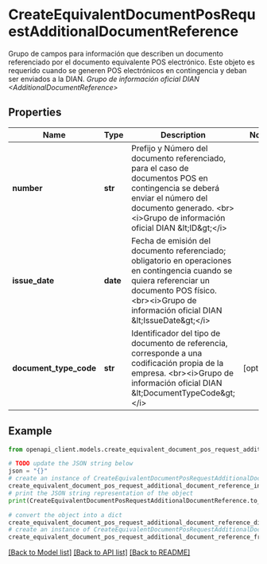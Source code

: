 # CreateEquivalentDocumentPosRequestAdditionalDocumentReference

Grupo de campos para información que describen un documento referenciado por el documento equivalente POS electrónico. Este objeto es requerido cuando se generen POS electrónicos en contingencia y deban ser enviados a la DIAN. <i>Grupo de información oficial DIAN &lt;AdditionalDocumentReference&gt;</i>

## Properties

Name | Type | Description | Notes
------------ | ------------- | ------------- | -------------
**number** | **str** | Prefijo y Número del documento referenciado, para el caso de  documentos POS en contingencia se deberá enviar el número del documento generado. &lt;br&gt;&lt;i&gt;Grupo de información oficial DIAN &amp;lt;ID&amp;gt;&lt;/i&gt; | 
**issue_date** | **date** | Fecha de emisión del documento referenciado; obligatorio en operaciones en contingencia cuando se quiera referenciar un documento POS físico. &lt;br&gt;&lt;i&gt;Grupo de información oficial DIAN &amp;lt;IssueDate&amp;gt;&lt;/i&gt; | 
**document_type_code** | **str** | Identificador del tipo de documento de referencia, corresponde a una codificación propia de la empresa. &lt;br&gt;&lt;i&gt;Grupo de información oficial DIAN &amp;lt;DocumentTypeCode&amp;gt;&lt;/i&gt; | [optional] 

## Example

```python
from openapi_client.models.create_equivalent_document_pos_request_additional_document_reference import CreateEquivalentDocumentPosRequestAdditionalDocumentReference

# TODO update the JSON string below
json = "{}"
# create an instance of CreateEquivalentDocumentPosRequestAdditionalDocumentReference from a JSON string
create_equivalent_document_pos_request_additional_document_reference_instance = CreateEquivalentDocumentPosRequestAdditionalDocumentReference.from_json(json)
# print the JSON string representation of the object
print(CreateEquivalentDocumentPosRequestAdditionalDocumentReference.to_json())

# convert the object into a dict
create_equivalent_document_pos_request_additional_document_reference_dict = create_equivalent_document_pos_request_additional_document_reference_instance.to_dict()
# create an instance of CreateEquivalentDocumentPosRequestAdditionalDocumentReference from a dict
create_equivalent_document_pos_request_additional_document_reference_from_dict = CreateEquivalentDocumentPosRequestAdditionalDocumentReference.from_dict(create_equivalent_document_pos_request_additional_document_reference_dict)
```
[[Back to Model list]](../README.md#documentation-for-models) [[Back to API list]](../README.md#documentation-for-api-endpoints) [[Back to README]](../README.md)


